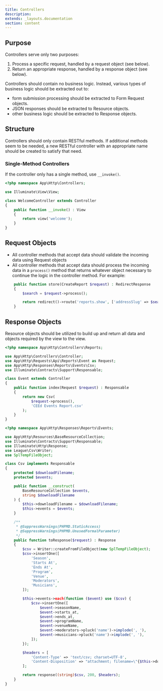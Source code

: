 ```yaml
---
title: Controllers
description: 
extends: _layouts.documentation
section: content
---
```

## Purpose

Controllers serve only two purposes:

1. Process a specific request, handled by a request object (see below).
1. Return an appropriate response, handled by a response object (see below).

Controllers should contain no business logic. Instead, various types of business logic should be extracted out to:

- form submission processing should be extracted to Form Request objects.
- JSON responses should be extracted to Resource objects.
- other business logic should be extracted to Response objects.

## Structure

Controllers should only contain RESTful methods. If additional methods seem to be needed, a new RESTful controller with an appropriate name should be created to satisfy that need.

### Single-Method Controllers

If the controller only has a single method, use `__invoke()`.

```php
<?php namespace App\Http\Controllers;

use Illuminate\View\View;

class WelcomeController extends Controller
{
    public function __invoke() : View
    {
        return view('welcome');
    }
}
```

## Request Objects

- All controller methods that accept data should validate the incoming data using Request objects
- All controller methods that accept data should process the incoming data in a `process()` method that returns whatever object necessary to continue the logic in the controller method. For example:

```php
    public function store(CreateReport $request) : RedirectResponse
    {
        $search = $request->process();

        return redirect()->route('reports.show', ['addressSlug' => $search->address->slug]);
    }
```

## Response Objects

Resource objects should be utilized to build up and return all data and objects required by the view to the view.

```php
<?php namespace App\Http\Controllers\Reports;

use App\Http\Controllers\Controller;
use App\Http\Requests\Api\Reports\Event as Request;
use App\Http\Responses\Reports\Events\Csv;
use Illuminate\Contracts\Support\Responsable;

class Event extends Controller
{
    public function index(Request $request) : Responsable
    {
        return new Csv(
            $request->process(),
            'CEEd Events Report.csv'
        );
    }
}
```

```php
<?php namespace App\Http\Responses\Reports\Events;

use App\Http\Resources\BaseResourceCollection;
use Illuminate\Contracts\Support\Responsable;
use Illuminate\Http\Response;
use League\Csv\Writer;
use SplTempFileObject;

class Csv implements Responsable
{
    protected $downloadFilename;
    protected $events;

    public function __construct(
        BaseResourceCollection $events,
        string $downloadFilename
    ) {
        $this->downloadFilename = $downloadFilename;
        $this->events = $events;
    }

    /**
     * @SuppressWarnings(PHPMD.StaticAccess)     
     * @SuppressWarnings(PHPMD.UnusedFormalParameter)
     */
    public function toResponse($request) : Response
    {
        $csv = Writer::createFromFileObject(new SplTempFileObject);
        $csv->insertOne([
            'Season',
            'Starts At',
            'Ends At',
            'Program',
            'Venue',
            'Moderators',
            'Musicians',
        ]);

        $this->events->each(function ($event) use ($csv) {
            $csv->insertOne([
                $event->seasonName,
                $event->starts_at,
                $event->ends_at,
                $event->programName,
                $event->venueName,
                $event->moderators->pluck('name')->implode(', '),
                $event->musicians->pluck('name')->implode(', '),
            ]);
        });

        $headers = [
            'Content-Type' => 'text/csv; charset=UTF-8',
            'Content-Disposition' => "attachment; filename=\"{$this->downloadFilename}\"",
        ];

        return response((string)$csv, 200, $headers);
    }
}
```
